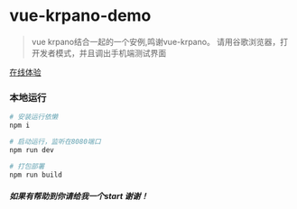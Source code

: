 # vue-krpano-demo

> vue krpano结合一起的一个安例,鸣谢vue-krpano。
请用谷歌浏览器，打开发者模式，并且调出手机端测试界面 



[在线体验](http://www.deyou360.com/ydkrpano/index.html#/shangjie)




### 本地运行

``` bash
# 安装运行依懒
npm i

# 启动运行，监听在8080端口
npm run dev

# 打包部署
npm run build

```




##### 如果有帮助到你请给我一个start 谢谢！

